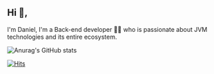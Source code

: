 ## Hi 👋, 
I'm Daniel, I'm a Back-end developer 👨‍💻 who is passionate about JVM technologies and its entire ecosystem. 

![Anurag's GitHub stats](https://github-readme-stats.vercel.app/api?username=Daniel-InseongJang&show_icons=true&theme=radical)


[![Hits](https://hits.seeyoufarm.com/api/count/incr/badge.svg?url=https%3A%2F%2Fgithub.com%2FDaniel-InseongJang&count_bg=%235A00E1&title_bg=%23D367CA&icon=&icon_color=%23E7E7E7&title=hits&edge_flat=false)](https://hits.seeyoufarm.com)
